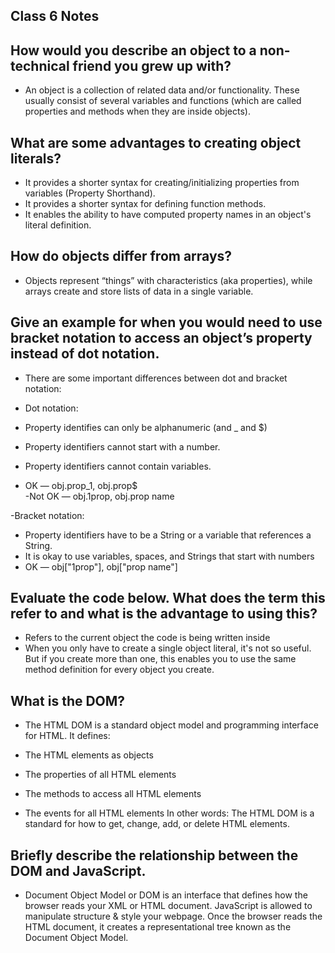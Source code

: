 ## Class 6 Notes

## How would you describe an object to a non-technical friend you grew up with?

- An object is a collection of related data and/or functionality. These usually consist of several variables and functions (which are called properties and methods when they are inside objects).

## What are some advantages to creating object literals?

- It provides a shorter syntax for creating/initializing properties from variables (Property Shorthand).  
- It provides a shorter syntax for defining function methods.  
- It enables the ability to have computed property names in an object's literal definition.  

## How do objects differ from arrays?

- Objects represent “things” with characteristics (aka properties), while arrays create and store lists of data in a single variable.

## Give an example for when you would need to use bracket notation to access an object’s property instead of dot notation.

- There are some important differences between dot and bracket notation:

- Dot notation:

- Property identifies can only be alphanumeric (and _ and $)  
- Property identifiers cannot start with a number.  
- Property identifiers cannot contain variables.  
- OK — obj.prop_1, obj.prop$  
-Not OK — obj.1prop, obj.prop name

-Bracket notation:

- Property identifiers have to be a String or a variable that references a String.
- It is okay to use variables, spaces, and Strings that start with numbers  
- OK — obj["1prop"], obj["prop name"]  

## Evaluate the code below. What does the term this refer to and what is the advantage to using this?

- Refers to the current object the code is being written inside   
- When you only have to create a single object literal, it's not so useful. But if you create more than one, this enables you to use the same method definition for every object you create.

## What is the DOM?

- The HTML DOM is a standard object model and programming interface for HTML. It defines:

- The HTML elements as objects
- The properties of all HTML elements
- The methods to access all HTML elements
- The events for all HTML elements
In other words: The HTML DOM is a standard for how to get, change, add, or delete HTML elements.  

## Briefly describe the relationship between the DOM and JavaScript.

- Document Object Model or DOM is an interface that defines how the browser reads your XML or HTML document. JavaScript is allowed to manipulate structure & style your webpage. Once the browser reads the HTML document, it creates a representational tree known as the Document Object Model.
